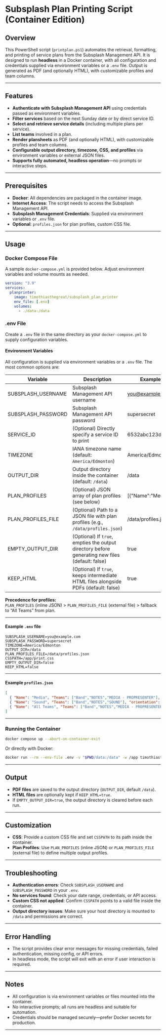 # Subsplash Plan Printing Script (Container Edition)

## Overview

This PowerShell script (`printplan.ps1`) automates the retrieval, formatting, and printing of service plans from the Subsplash Management API. It is designed to run **headless** in a Docker container, with all configuration and credentials supplied via environment variables or a `.env` file. Output is generated as PDF (and optionally HTML), with customizable profiles and team columns.

---

## Features

- **Authenticate with Subsplash Management API** using credentials passed as environment variables.
- **Filter services** based on the next Sunday date or by direct service ID.
- **Select and retrieve service details** (including multiple plans per service).
- **List teams** involved in a plan.
- **Render plansheets** as PDF (and optionally HTML), with customizable profiles and team columns.
- **Configurable output directory, timezone, CSS, and profiles** via environment variables or external JSON files.
- **Supports fully automated, headless operation**—no prompts or interactive steps.

---

## Prerequisites

- **Docker**: All dependencies are packaged in the container image.
- **Internet Access**: The script needs to access the Subsplash Management API.
- **Subsplash Management Credentials**: Supplied via environment variables or `.env` file.
- **Optional**: `profiles.json` for plan profiles, custom CSS file.

---

## Usage

### Docker Compose File

A sample `docker-compose.yml` is provided below. Adjust environment variables and volume mounts as needed.

```yaml
version: "3.9"
services:
  planprinter:
    image: timothiasthegreat/subsplash_plan_printer
    env_file: [.env]
    volumes:
      - ./data:/data
```

### .env File

Create a `.env` file in the same directory as your `docker-compose.yml` to supply configuration variables.

#### Environment Variables

All configuration is supplied via environment variables or a `.env` file. The most common options are:

| Variable            | Description                                                                                   | Example Value                                 |
|---------------------|----------------------------------------------------------------------------------------------|-----------------------------------------------|
| SUBSPLASH_USERNAME      | Subsplash Management API username                                                            | you@example.com                               |
| SUBSPLASH_PASSWORD      | Subsplash Management API password                                                            | supersecret                                   |
| SERVICE_ID          | (Optional) Directly specify a service ID to print                                            | 6532abc123def4567890                          |
| TIMEZONE            | IANA timezone name (default: `America/Edmonton`)                                             | America/Edmonton                              |
| OUTPUT_DIR          | Output directory inside the container (default: `/data`)                                     | /data                                         |
| PLAN_PROFILES       | (Optional) JSON array of plan profiles (see below)                                           | [{"Name":"Media",...}]                        |
| PLAN_PROFILES_FILE  | (Optional) Path to a JSON file with plan profiles (e.g., `/data/profiles.json`)              | /data/profiles.json                           |
| EMPTY_OUTPUT_DIR    | (Optional) If `true`, empties the output directory before generating new files (default: false)| true                                          |
| KEEP_HTML           | (Optional) If `true`, keeps intermediate HTML files alongside PDFs (default: false)           | true                                          |

**Precedence for profiles:**  
`PLAN_PROFILES` (inline JSON) > `PLAN_PROFILES_FILE` (external file) > fallback to “All Teams” from plan.

---

#### Example `.env` file

```dotenv
SUBSPLASH_USERNAME=you@example.com
SUBSPLASH_PASSWORD=supersecret
TIMEZONE=America/Edmonton
OUTPUT_DIR=/data
PLAN_PROFILES_FILE=/data/profiles.json
CSSPATH=/app/print.css
EMPTY_OUTPUT_DIR=false
KEEP_HTML=false
```

---

#### Example `profiles.json`

```json
[
  { "Name": "Media", "Teams": ["Band","NOTES","MEDIA - PROPRESENTER"], "orientation": "portrait" },
  { "Name": "Sound", "Teams": ["Band","NOTES","SOUND"], "orientation": "portrait" },
  { "Name": "All Teams", "Teams": ["Band","NOTES","MEDIA - PROPRESENTER","SOUND","LIVE STREAM SOUND","LIVE STREAM","Lighting"], "orientation": "landscape" }
]
```

---

### Running the Container

```bash
docker compose up --abort-on-container-exit
```
Or directly with Docker:

```bash
docker run --rm --env-file .env -v "$PWD/data:/data" -w /app timothiasthegreat/subsplash_plan_printer:latest
```

---

## Output

- **PDF files** are saved to the output directory (`OUTPUT_DIR`, default `/data`).
- **HTML files** are optionally kept if `KEEP_HTML=true`.
- If `EMPTY_OUTPUT_DIR=true`, the output directory is cleared before each run.

---

## Customization

- **CSS**: Provide a custom CSS file and set `CSSPATH` to its path inside the container.
- **Plan Profiles**: Use `PLAN_PROFILES` (inline JSON) or `PLAN_PROFILES_FILE` (external file) to define multiple output profiles.

---

## Troubleshooting

- **Authentication errors**: Check `SUBSPLASH_USERNAME` and `SUBSPLASH_PASSWORD` in your `.env`.
- **No services found**: Check your date range, credentials, or API access.
- **Custom CSS not applied**: Confirm `CSSPATH` points to a valid file inside the container.
- **Output directory issues**: Make sure your host directory is mounted to `/data` and permissions are correct.

---

## Error Handling

- The script provides clear error messages for missing credentials, failed authentication, missing config, or API errors.
- In headless mode, the script will exit with an error if user interaction is required.

---

## Notes

- All configuration is via environment variables or files mounted into the container.
- No interactive prompts; all runs are headless and suitable for automation.
- Credentials should be managed securely—prefer Docker secrets for production.

---
